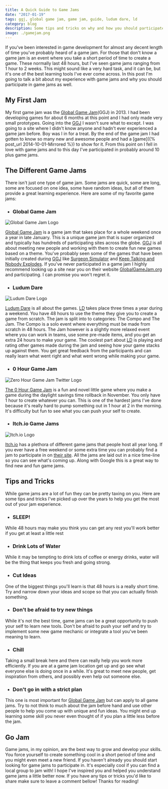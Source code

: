 ```yaml
---
title: A Quick Guide to Game Jams
date: "2017-01-19"
tags: ggj, global game jam, game jam, guide, ludum dare, ld
category: blog
description: Some tips and tricks on why and how you should participate in game jams.
image: ./gamejam.png
---
```


If you've been interested in game development for almost any decent length of time you've probably heard of a game jam. For those that don't know a game jam is an event where you take a short period of time to create a game. These normally last 48 hours, but I've seen game jams ranging from 1 hour to 2 weeks. This might sound like a very hard task, and it can be, but it's one of the best learning tools I've ever come across. In this post I'm going to talk a bit about my experience with game jams and why you should participate in game jams as well.

## My First Jam

My first game jam was the [Global Game Jam][ggj](GGJ) in 2013. I had been developing games for about 6 months at this point and I had only made very small prototypes. Going into the [GGJ][ggj] I wasn't sure what to except. I was going to a site where I didn't know anyone and hadn't ever experienced a game jam before. Boy was I in for a treat. By the end of the game jam I had gotten to know so many new and awesome people and had a [game]({% post_url 2014-10-01-Mirrored %}) to show for it. From this point on I fell in love with game jams and to this day I've participated in probably around 10 plus game jams.

## The Different Game Jams

There isn't just one type of game jam. Some jams are quick, some are long, some are focused on one idea, some have random ideas, but all of them provide a great learning experience. Here are some of my favorite game jams:

* ### Global Game Jam

![Global Game Jam Logo](http://ggj.s3.amazonaws.com/global_game_jam_logo.jpg)

[Global Game Jam][ggj] is a game jam that takes place for a whole weekend once a year in late January. This is a unique game jam that is super organized and typically has hundreds of participating sites across the globe. [GGJ][ggj] is all about meeting new people and working with them to create fun new games based on a theme. You've probably seen some of the games that have been initially created during [GGJ][ggj] like [Surgeon Simulator][surgeon] and [Keep Talking and Nobody Explodes][ktane]. If you've never participated in a game jam I highly recommend looking up a site near you on their website [GlobalGameJam.org][ggj] and participating. I can promise you won't regret it.

* ### Ludum Dare

![Ludum Dare Logo](http://www.sakergames.com/public/img/ludumdare.png)

[Ludum Dare][ld] is all about the games. [LD][ld] takes place three times a year during a weekend. You have 48 hours to use the theme they give you to create a game from scratch. The jam is split into to categories: The Compo and The Jam. The Compo is a solo event where everything must be made from scratch in 48 hours. The Jam however is a slightly more relaxed event where you can work in teams, use some pre-made items, and you get an extra 24 hours to make your game. The coolest part about [LD][ld] is playing and rating other games made during the jam and seeing how your game stacks up against them. You get great feedback from the participants and can really learn what went right and what went wrong while making your game.

* ### 0 Hour Game Jam

![Zero Hour Game Jam Twitter Logo](https://pbs.twimg.com/profile_images/658066792007385088/HmmYpTxW.png)

[The 0 Hour Game Jam][0h] is a fun and novel little game where you make a game during the daylight savings time rollback in November. You only have 1 hour to create whatever you can. This is one of the hardest jams I've done because it's really hard to pump something out in 1 hour at 2 in the morning. It's difficulty but fun to see what you can push your self to create.

* ### Itch.io Game Jams

![Itch.io Logo](https://upload.wikimedia.org/wikipedia/en/1/16/Itch.io_logo.png)

[Itch.io][itch] has a plethora of different game jams that people host all year long. If you ever have a free weekend or some extra time you can probably find a jam to participate in on [their site][itch]. All the jams are laid out in a nice time-line so you can see what's coming up. Along with Google this is a great way to find new and fun game jams.

## Tips and Tricks

While game jams are a lot of fun they can be pretty taxing on you. Here are some tips and tricks I've picked up over the years to help you get the most out of your jam experience. 

* ### SLEEP! 

While 48 hours may make you think you can get any rest you'll work better if you get at least a little rest

* ### Drink Lots of Water

While it may be tempting to drink lots of coffee or energy drinks, water will be the thing that keeps you fresh and going strong.

* ### Cut Ideas

One of the biggest things you'll learn is that 48 hours is a really short time. Try and narrow down your ideas and scope so that you can actually finish something.

* ### Don't be afraid to try new things

While it's not the best time, game jams can be a great opportunity to push your self to learn new tools. Don't be afraid to push your self and try to implement some new game mechanic or integrate a tool you've been meaning to learn.

* ### Chill

Taking a small break here and there can really help you work more efficiently. If you are at a game jam location get up and go see what everyone else is doing once in a while. It's great to meet new people, get inspiration from others, and possibly even help out someone else.

* ### Don't go in with a strict plan

This one is most important for [Global Game Jam][ggj] but can apply to all game jams. Try to not think to much about the jam before hand and use other people to help you come up with unique and fun ideas. You might end up learning some skill you never even thought of if you plan a little less before the jam.

## Go Jam

Game jams, in my opinion, are the best way to grow and develop your skills. You force yourself to create something cool in a short period of time and you might even meet a new friend. If you haven't already you should start looking for game jams to participate in. It's especially cool if you can find a local group to jam with! I hope I've inspired you and helped you understand game jams a little better now. If you have any tips or tricks you'd like to share make sure to leave a comment bellow! Thanks for reading!

[ggj]: http://globalgamejam.org/
[surgeon]: http://www.surgeonsim.com/
[ktane]: http://www.keeptalkinggame.com/
[ld]: http://ludumdare.com/compo/
[0h]: http://0hgame.eu/
[itch]: https://itch.io/jams
